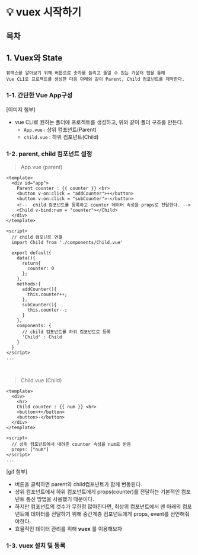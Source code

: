 # 💡 vuex 시작하기

## 목차


## 1. Vuex와 State
    뷰엑스를 알아보기 위해 버튼으로 숫자를 늘리고 줄일 수 있는 카운터 앱을 통해 
    Vue CLI로 프로젝트를 생성한 다음 아래와 같이 Parent, Child 컴포넌트를 제작한다. 

### 1-1. 간단한 Vue App구성
[이미지 첨부]
- vue CLI로 원하는 폴더에 프로젝트를 생성하고, 위와 같이 폴더 구조를 만든다.
  - ```App.vue``` : 상위 컴포넌트(Parent)
  - ```child.vue``` : 하위 컴포넌트(Child)
  

### 1-2. parent, child 컴포넌트 설정
> App.vue (parent)
```vue
<template>
  <div id="app">
    Parent counter : {{ counter }} <br>
    <button v-on:click = "addCounter">+</button>
    <button v-on:click = "subCounter">-</button>
    <!--  child 컴포넌트를 등록하고 counter 데이터 속성을 props로 전달한다. -->
    <Child v-bind:num = "counter"></Child>
  </div>
</template>

<script>
  // child 컴포넌트 연결
  import Child from './components/Child.vue'

  export default{
    data(){
      return{
        counter: 0
      };
    },
    methods:{
      addCounter(){
        this.counter++;
      },
      subCounter(){
        this.counter--;
      }
    }, 
    components: {
      // child 컴포넌트를 하위 컴포넌트로 등록
      'Child' : Child
    }
  }
</script>
...
```

<br>

> Child.vue (Child)
```vue
<template>
  <div>
    <hr>
    Child counter : {{ num }} <br>
    <button>+</button>
    <button>-</button>
  </div>
</template>

<script>
  // 상위 컴포넌트에서 내려준 counter 속성을 num로 받음
  props: ["num"]
</script>
...
```

[gif 첨부]

- 버튼을 클릭하면 parent와 child컴포넌트가 함께 변동된다.
- 상위 컴포넌트에서 하위 컴포넌트에게 props(counter)를 전달하는 기본적인 컴포넌트 통신 방법을 사용했기 때문이다.
- 하지만 컴포넌트의 갯수가 무한정 많아진다면, 최상위 컴포넌트에서 맨 아래의 컴포넌트에 데이터를 전달하기 위해 중간계층 컴포넌트에게 props, event를 선언해줘야한다.
- 효율적인 데이터 관리를 위해 **vuex** 를 이용해보자 


### 1-3. vuex 설치 및 등록



















